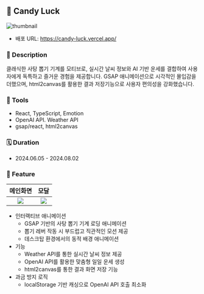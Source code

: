 ## 🍭 Candy Luck

![thumbnail](https://github.com/user-attachments/assets/e76c9cc8-e721-46ee-8742-326353c32f60)



- 배포 URL: https://candy-luck.vercel.app/

### 📝 Description

클래식한 사탕 뽑기 기계를 모티브로, 실시간 날씨 정보와 AI 기반 운세를 결합하여 사용자에게 독특하고 즐거운 경험을 제공합니다. GSAP 애니메이션으로 시각적인 몰입감을 더했으며, html2canvas를 활용한 결과 저장기능으로 사용자 편의성을 강화했습니다.


### 🧰 Tools
- React, TypeScript, Emotion
- OpenAI API. Weather API
- gsap/react, html2canvas

### 🗓️ Duration
- 2024.06.05 - 2024.08.02

### 🍬 Feature

| 메인화면 | 모달 | 
| :----: | :----: |
| <img src='https://github.com/user-attachments/assets/7cfbffcf-0c93-4de1-8a98-9c46d494cea8' /> | <img src='https://github.com/user-attachments/assets/5d5fad7f-21f8-43ad-bf7b-b56e212a44fc' /> |


- 인터랙티브 애니메이션
  - GSAP 기반의 사탕 뽑기 기계 로딩 애니메이션
  - 뽑기 레버 작동 시 부드럽고 직관적인 모션 제공
  - 데스크탑 환경에서의 동적 배경 애니메이션
- 기능
  - Weather API를 통한 실시간 날씨 정보 제공
  - OpenAI API를 활용한 맞춤형 일일 운세 생성
  - html2canvas를 통한 결과 화면 저장 기능
- 과금 방지 로직
  - localStorage 기반 캐싱으로 OpenAI API 호출 최소화
